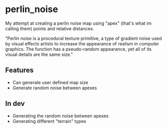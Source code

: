 # perlin_noise
My attempt at creating a perlin noise map using "apex" (that's what im calling them) points and relative distances.

"Perlin noise is a procedural texture primitive, a type of gradient noise used by visual effects artists to increase the appearance of realism in computer graphics. The function has a pseudo-random appearance, yet all of its visual details are the same size." 

## Features
- Can generate user defined map size
- Generate random noise between apexes

## In dev
- Generating the random noise between apexes 
- Generating different "terrain" types
